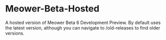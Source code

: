 # Meower-Beta-Hosted
A hosted version of Meower Beta 6 Development Preview. By default uses the latest version, although you can navigate to /old-releases to find older versions.
